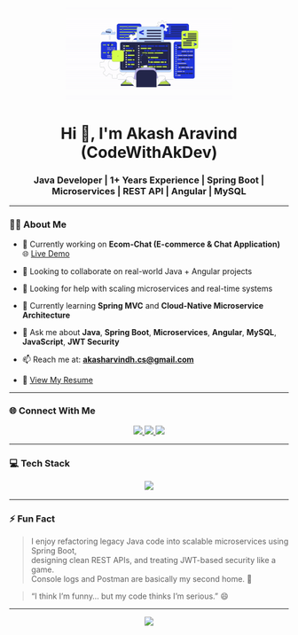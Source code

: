 <!-- Top Animated Coder Header -->
<p align="center">
  <img src="https://github.com/akasharavindh5359/ecom-chat-platform-FrontEnd/blob/main/src/assets/Images/software-developer-12908711-10482296-ezgif.com-video-to-gif-converter.gif" width="300" alt="Akash Coding GIF" />
</p>

<h1 align="center">Hi 👋, I'm Akash Aravind (CodeWithAkDev)</h1>
<h3 align="center">Java Developer | 1+ Years Experience | Spring Boot | Microservices | REST API | Angular | MySQL</h3>

---

### 👨‍💻 About Me

- 🔭 Currently working on **Ecom-Chat (E-commerce & Chat Application)**  
  🌐 [Live Demo](https://ecom-1111.netlify.app/)

- 👯 Looking to collaborate on real-world Java + Angular projects  
- 🤝 Looking for help with scaling microservices and real-time systems  
- 🌱 Currently learning **Spring MVC** and **Cloud-Native Microservice Architecture**  
- 💬 Ask me about **Java**, **Spring Boot**, **Microservices**, **Angular**, **MySQL**, **JavaScript**, **JWT Security**
- 📫 Reach me at: **akasharvindh.cs@gmail.com**  
- 📄 [View My Resume](https://drive.google.com/file/d/1rp5f_gX4EhGGs4SQil716ybt5EHx1d5X/view?usp=sharing)

---

### 🌐 Connect With Me

<p align="center">
  <a href="https://linkedin.com/in/akash-aravind-dev" target="_blank">
    <img src="https://img.shields.io/badge/-LinkedIn-blue?style=flat-square&logo=linkedin" />
  </a>
  <a href="mailto:akasharvindh.cs@gmail.com" target="_blank">
    <img src="https://img.shields.io/badge/-Gmail-D14836?style=flat-square&logo=gmail&logoColor=white" />
  </a>
  <a href="https://discord.com/users/akasharavindcodewithakdev" target="_blank">
    <img src="https://img.shields.io/badge/-Discord-5865F2?style=flat-square&logo=discord&logoColor=white" />
  </a>
</p>

---

### 💻 Tech Stack

<p align="center">
  <img src="https://skillicons.dev/icons?i=java,spring,angular,js,mysql,mongodb,postman,git,github" />
</p>

---

### ⚡ Fun Fact

> I enjoy refactoring legacy Java code into scalable microservices using Spring Boot,  
> designing clean REST APIs, and treating JWT-based security like a game.  
> Console logs and Postman are basically my second home. 🚀

> “I think I’m funny… but my code thinks I’m serious.” 😄

---

<p align="center">
  <img src="https://capsule-render.vercel.app/api?type=waving&color=0e7490&height=120&section=footer" />
</p>

